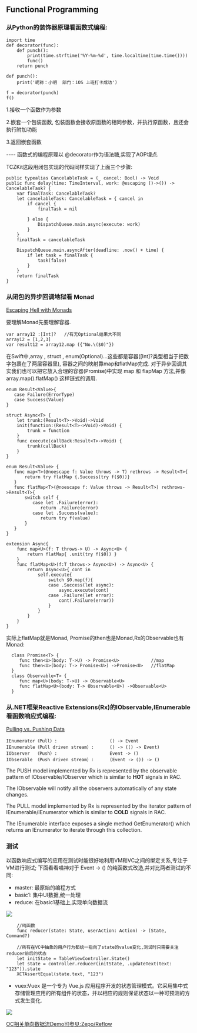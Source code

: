 ## Functional Programming

### 从Python的装饰器原理看函数式编程:

```
import time
def decorator(func):
    def punch():
        print(time.strftime('%Y-%m-%d', time.localtime(time.time())))
        func()
    return punch

def punch():
    print('昵称：小明  部门：iOS 上班打卡成功')

f = decorator(punch)
f()
```

1.接收一个函数作为参数

2.嵌套一个包装函数, 包装函数会接收原函数的相同参数，并执行原函数，且还会执行附加功能

3.返回嵌套函数

---- 函数式的编程原理以 @decorator作为语法糖,实现了AOP埋点.

TCZKit这段用闭包实现的代码同样实现了上面三个步骤:

```pyt
public typealias CancelableTask = (_ cancel: Bool) -> Void
public func delay(time: TimeInterval, work: @escaping ()->()) -> CancelableTask? {
    var finalTask: CancelableTask?
    let cancelableTask: CancelableTask = { cancel in
        if cancel {
            finalTask = nil
            
        } else {
            DispatchQueue.main.async(execute: work)
        }
    }
    finalTask = cancelableTask
    
    DispatchQueue.main.asyncAfter(deadline: .now() + time) {
        if let task = finalTask {
            task(false)
        }
    }
    return finalTask
}
```

### 从闭包的异步回调地狱看 Monad

[Escaping Hell with Monads](https://philipnilsson.github.io/Badness10k/escaping-hell-with-monads/)

要理解Monad先要理解容器.

```
var array12 :[Int]?   //有无Optional结果大不同
array12 = [1,2,3]
var result12 = array12.map ({"No.\($0)"})
```

在Swift中,array , struct , enum(Optional)...这些都是容器([Int]?类型相当于把数字包裹在了两层容器里), 容器之间的映射靠map和flatMap完成. 对于异步回调其实我们也可以把它放入合理的容器(Promise)中实现 map 和 flapMap 方法,并像  array.map().flatMap()  这样链式的调用.

```
enum Result<Value>{
   case Failure(ErrorType)
   case Success(Value)
}

struct Async<T> {
    let trunk:(Result<T>->Void)->Void
    init(function:(Result<T>->Void)->Void) {
        trunk = function
    }
    func execute(callBack:Result<T>->Void) {
        trunk(callBack)
    }
}
```

```
enum Result<Value> {
   func map<T>(@noescape f: Value throws -> T) rethrows -> Result<T>{
       return try flatMap {.Success(try f($0))}
   }
   func flatMap<T>(@noescape f: Value throws -> Result<T>) rethrows->Result<T>{
       switch self {
          case let .Failure(error):
             return .Failure(error)
          case let .Success(value):
             return try f(value)
       }
   }
}

extension Async{
    func map<U>(f: T throws-> U) -> Async<U> {
        return flatMap{ .unit(try f($0)) }
    }
    func flatMap<U>(f:T throws-> Async<U>) -> Async<U> {
        return Async<U>{ cont in
            self.execute{
                switch $0.map(f){
                case .Success(let async):
                    async.execute(cont)
                case .Failure(let error):
                    cont(.Failure(error))
                }
            }
        }
    }
}
```

实际上flatMap就是Monad, Promise的then也是Monad,Rx的Observable也有Monad:

```
  class Promise<T> {
     func then<U>(body: T->U) -> Promise<U>            //map
     func then<U>(body: T-> Promise<U>) ->Promise<U>   //flatMap
  }
  class Observable<T> {
     func map<U>(body: T->U) -> Observable<U>      
     func flatMap<U>(body: T-> Observable<U>) ->Observable<U>   
  }
```


### 从.NET框架Reactive Extensions(Rx)的IObservable,IEnumerable看函数响应式编程:

[Pulling vs. Pushing Data](https://msdn.microsoft.com/en-us/library/hh242985.aspx)

```
IEnumerator（Pull）:                    () -> Event
IEnumerable（Pull driven stream）:      () -> (() -> Event)
IObserver  （Push）:                    Event -> ()
IObserable （Push driven stream）:      (Event -> ()) -> ()
```


The PUSH model implemented by Rx is represented by the observable pattern of IObservable<T>/IObserver<T> which is similar to **HOT** signals in RAC.

The IObservable will notify all the observers automatically of any state changes. 

The PULL model implemented by Rx is represented by the iterator pattern of IEnumerable<T>/IEnumerator<T> which is similar to **COLD** signals in RAC. 

The IEnumerable<T> interface exposes a single method GetEnumerator() which returns an IEnumerator<T> to iterate through this collection.


### 测试


以函数响应式编写的应用在测试时能很好地利用VM和VC之间的绑定关系,专注于VM进行测试;
下面看看喵神对于 Event -> () 的纯函数式改造,并对比两者测试的不同:

- master: 最原始的编程方式
- basic1: 集中UI数据,统一处理
- reduce: 在basic1基础上,实现单向数据流

![](https://ws1.sinaimg.cn/large/006tKfTcgy1fjs0fvb71bj31e40ncmze.jpg)

```
    //纯函数
    func reducer(state: State, userAction: Action) -> (State, Command?) 
```

```pyt
    //所有在VC中抽象的用户行为都统一指向了state的value变化,测试时只需要关注reducer前后的状态
    let initState = TableViewController.State()
    let state = controller.reducer(initState, .updateText(text: "123")).state
    XCTAssertEqual(state.text, "123")
```

- vuex:Vuex 是一个专为 Vue.js 应用程序开发的状态管理模式。它采用集中式存储管理应用的所有组件的状态，并以相应的规则保证状态以一种可预测的方式发生变化.


![](https://ws3.sinaimg.cn/large/006tNc79gy1fk42jdhi50j316e0w6whi.jpg)

[OC相关单向数据流Demo可参见:Zepo/Reflow](https://github.com/Zepo/Reflow)


